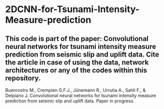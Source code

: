 # 2DCNN-for-Tsunami-Intensity-Measure-prediction

## This code is part of the paper: Convolutional neural networks for tsunami intensity measure prediction from seismic slip and uplift data. Cite the article in case of using the data, network architectures or any of the codes within this repository. 
Buenrostro M., Crempien G.F.J., Jünemann R., Urrutia A., Sahli F., & Delpiano J. Convolutional neural networks for tsunami intensity measure prediction from seismic slip and uplift data. Paper in progress.
